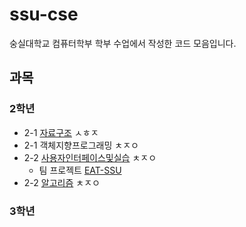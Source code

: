 # ssu-cse
숭실대학교 컴퓨터학부 학부 수업에서 작성한 코드 모음입니다.

## 과목

### 2학년
- 2-1 [자료구조](https://github.com/HI-JIN2/DS_2022) ㅅㅎㅈ
- 2-1 객체지향프로그래밍 ㅊㅈㅇ
- 2-2 [사용자인터페이스및실습](https://github.com/HI-JIN2/ssu-cse-UI) ㅊㅈㅇ
  - 팀 프로젝트 [EAT-SSU](https://github.com/EAT-SSU/EAT-SSU)
- 2-2 [알고리즘](https://github.com/HI-JIN2/ssu-cse-algorithm) ㅊㅈㅇ

### 3학년
